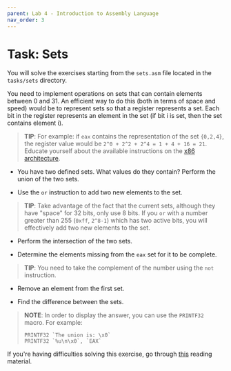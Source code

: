 ```yaml
---
parent: Lab 4 - Introduction to Assembly Language
nav_order: 3
---
```


# Task: Sets

You will solve the exercises starting from the `sets.asm` file located in the `tasks/sets` directory.

You need to implement operations on sets that can contain elements between 0 and 31.
An efficient way to do this (both in terms of space and speed) would be to represent sets so that a register represents a set.
Each bit in the register represents an element in the set (if bit i is set, then the set contains element i).

> **TIP**: For example: if `eax` contains the representation of the set `{0,2,4}`, the register value would be `2^0 + 2^2 + 2^4 = 1 + 4 + 16 = 21`.
> Educate yourself about the available instructions on the [x86 architecture](http://www.cs.virginia.edu/~evans/cs216/guides/x86.html).

- You have two defined sets.
What values do they contain?
Perform the union of the two sets.

- Use the `or` instruction to add two new elements to the set.

> **TIP**: Take advantage of the fact that the current sets, although they have "space" for 32 bits, only use 8 bits.
> If you `or` with a number greater than 255 (`0xff`, `2^8-1`) which has two active bits, you will effectively add two new elements to the set.

- Perform the intersection of the two sets.

- Determine the elements missing from the `eax` set for it to be complete.

> **TIP**: You need to take the complement of the number using the `not` instruction.

- Remove an element from the first set.

- Find the difference between the sets.

> **NOTE**: In order to display the answer, you can use the `PRINTF32` macro.
> For example:
>
> ```assembly
> PRINTF32 `The union is: \x0`
> PRINTF32 `%u\n\x0`, `EAX`
> ```

If you're having difficulties solving this exercise, go through [this](../../reading/x86-architecture-family.md) reading material.
